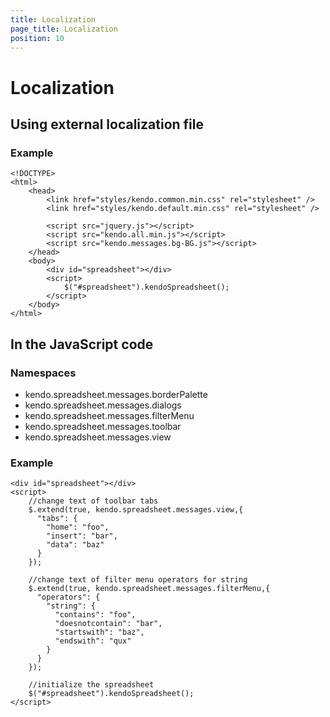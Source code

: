 ```yaml
---
title: Localization
page_title: Localization
position: 10
---
```


# Localization

## Using external localization file

### Example

    <!DOCTYPE>
    <html>
        <head>
            <link href="styles/kendo.common.min.css" rel="stylesheet" />
            <link href="styles/kendo.default.min.css" rel="stylesheet" />

            <script src="jquery.js"></script>
            <script src="kendo.all.min.js"></script>
            <script src="kendo.messages.bg-BG.js"></script>
        </head>
        <body>
            <div id="spreadsheet"></div>
            <script>
                $("#spreadsheet").kendoSpreadsheet();
            </script>
        </body>
    </html>


## In the JavaScript code

### Namespaces

- kendo.spreadsheet.messages.borderPalette
- kendo.spreadsheet.messages.dialogs
- kendo.spreadsheet.messages.filterMenu
- kendo.spreadsheet.messages.toolbar
- kendo.spreadsheet.messages.view

### Example

    <div id="spreadsheet"></div>
    <script>
        //change text of toolbar tabs
        $.extend(true, kendo.spreadsheet.messages.view,{
          "tabs": {
            "home": "foo",
            "insert": "bar",
            "data": "baz"
          }
        });

        //change text of filter menu operators for string
        $.extend(true, kendo.spreadsheet.messages.filterMenu,{
          "operators": {
            "string": {
              "contains": "foo",
              "doesnotcontain": "bar",
              "startswith": "baz",
              "endswith": "qux"
            }
          }
        });

        //initialize the spreadsheet
        $("#spreadsheet").kendoSpreadsheet();
    </script>
